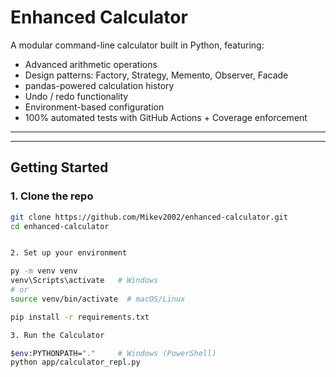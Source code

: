 # Enhanced Calculator 

A modular command-line calculator built in Python, featuring:

-  Advanced arithmetic operations
-  Design patterns: Factory, Strategy, Memento, Observer, Facade
-  pandas-powered calculation history
-  Undo / redo functionality
-  Environment-based configuration
-  100% automated tests with GitHub Actions + Coverage enforcement

---



---

## Getting Started

### 1. Clone the repo

```bash
git clone https://github.com/Mikev2002/enhanced-calculator.git
cd enhanced-calculator


2. Set up your environment

py -m venv venv
venv\Scripts\activate   # Windows
# or
source venv/bin/activate  # macOS/Linux

pip install -r requirements.txt

3. Run the Calculator

$env:PYTHONPATH="."     # Windows (PowerShell)
python app/calculator_repl.py
